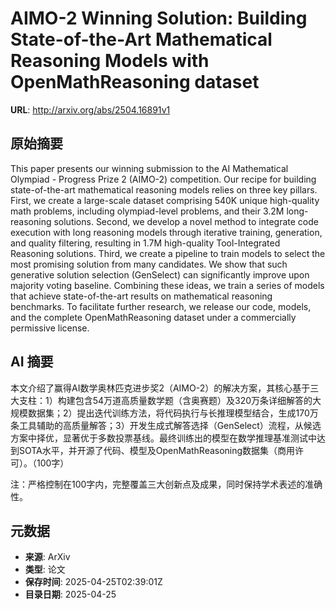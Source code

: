 # AIMO-2 Winning Solution: Building State-of-the-Art Mathematical Reasoning Models with OpenMathReasoning dataset

**URL**: http://arxiv.org/abs/2504.16891v1

## 原始摘要

This paper presents our winning submission to the AI Mathematical Olympiad -
Progress Prize 2 (AIMO-2) competition. Our recipe for building state-of-the-art
mathematical reasoning models relies on three key pillars. First, we create a
large-scale dataset comprising 540K unique high-quality math problems,
including olympiad-level problems, and their 3.2M long-reasoning solutions.
Second, we develop a novel method to integrate code execution with long
reasoning models through iterative training, generation, and quality filtering,
resulting in 1.7M high-quality Tool-Integrated Reasoning solutions. Third, we
create a pipeline to train models to select the most promising solution from
many candidates. We show that such generative solution selection (GenSelect)
can significantly improve upon majority voting baseline. Combining these ideas,
we train a series of models that achieve state-of-the-art results on
mathematical reasoning benchmarks. To facilitate further research, we release
our code, models, and the complete OpenMathReasoning dataset under a
commercially permissive license.


## AI 摘要

本文介绍了赢得AI数学奥林匹克进步奖2（AIMO-2）的解决方案，其核心基于三大支柱：1）构建包含54万道高质量数学题（含奥赛题）及320万条详细解答的大规模数据集；2）提出迭代训练方法，将代码执行与长推理模型结合，生成170万条工具辅助的高质量解答；3）开发生成式解答选择（GenSelect）流程，从候选方案中择优，显著优于多数投票基线。最终训练出的模型在数学推理基准测试中达到SOTA水平，并开源了代码、模型及OpenMathReasoning数据集（商用许可）。（100字）  

注：严格控制在100字内，完整覆盖三大创新点及成果，同时保持学术表述的准确性。

## 元数据

- **来源**: ArXiv
- **类型**: 论文
- **保存时间**: 2025-04-25T02:39:01Z
- **目录日期**: 2025-04-25
